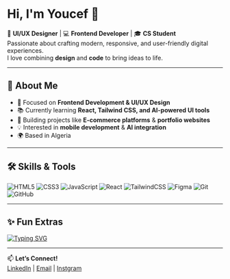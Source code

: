 # Hi, I'm Youcef 👋

🎨 **UI/UX Designer** | 💻 **Frontend Developer** | 🎓 **CS Student**  
Passionate about crafting modern, responsive, and user-friendly digital experiences.  
I love combining **design** and **code** to bring ideas to life.

---

## 🚀 About Me
- 🎯 Focused on **Frontend Development & UI/UX Design**
- 📚 Currently learning **React, Tailwind CSS, and AI-powered UI tools**
- 🛒 Building projects like **E-commerce platforms** & **portfolio websites**
- 💡 Interested in **mobile development** & **AI integration**
- 🌍 Based in Algeria

---

## 🛠 Skills & Tools
![HTML5](https://img.shields.io/badge/-HTML5-E34F26?logo=html5&logoColor=white)
![CSS3](https://img.shields.io/badge/-CSS3-1572B6?logo=css3&logoColor=white)
![JavaScript](https://img.shields.io/badge/-JavaScript-F7DF1E?logo=javascript&logoColor=black)
![React](https://img.shields.io/badge/-React-61DAFB?logo=react&logoColor=black)
![TailwindCSS](https://img.shields.io/badge/-TailwindCSS-38B2AC?logo=tailwind-css&logoColor=white)
![Figma](https://img.shields.io/badge/-Figma-F24E1E?logo=figma&logoColor=white)
![Git](https://img.shields.io/badge/-Git-F05032?logo=git&logoColor=white)
![GitHub](https://img.shields.io/badge/-GitHub-181717?logo=github&logoColor=white)

---

## ✨ Fun Extras
[![Typing SVG](https://readme-typing-svg.herokuapp.com?size=24&color=F75C7E&lines=UI/UX+Designer;Frontend+Developer;CS+Student;Lifelong+Learner)](https://git.io/typing-svg)

---

📫 **Let’s Connect!**  
[LinkedIn](https://www.linkedin.com/in/youcef-jawade-723a66290/) | [Email](mailto:youcef123dk@gmail.com) | [Instgram](https://www.instagram.com/jawade.f/) 

